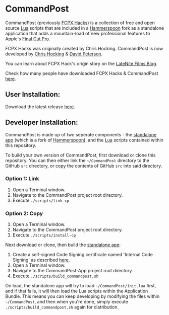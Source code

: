 # CommandPost

CommandPost (previously [FCPX Hacks](https://latenitefilms.com/blog/final-cut-pro-hacks/)) is a collection of free and open source [Lua](https://www.lua.org/about.html) scripts that are included in a [Hammerspoon](http://www.hammerspoon.org) fork as a standalone application that adds a mountain-load of new professional features to Apple's [Final Cut Pro](http://apple.com/final-cut-pro/).

FCPX Hacks was originally created by Chris Hocking. CommandPost is now developed by [Chris Hocking](https://latenitefilms.com/team/) & [David Peterson](https://randombits.org).

You can learn about FCPX Hack's origin story on the [LateNite Films Blog](https://latenitefilms.com/blog/final-cut-pro-hacks/).

Check how many people have downloaded FCPX Hacks & CommandPost [here](http://www.somsubhra.com/github-release-stats/?username=CommandPost&repository=CommandPost).

## User Installation:

Download the latest release [here](https://github.com/CommandPost/CommandPost/releases/latest).

## Developer Installation:

CommandPost is made up of two seperate components - the [standalone app](https://github.com/CommandPost/CommandPost-App) (which is a fork of [Hammerspoon](http://www.hammerspoon.org)), and the [Lua](https://www.lua.org/about.html) scripts contained within this repository.

To build your own version of CommandPost, first download or clone this repository. You can then either link the `~/CommandPost` directory to the GitHub `src` directory, or copy the contents of GitHub `src` into said directory.

### Option 1: Link

1. Open a Terminal window.
2. Navigate to the CommandPost project root directory.
3. Execute `./scripts/link-cp`

### Option 2: Copy

1. Open a Terminal window.
2. Navigate to the CommandPost project root directory.
2. Execute `./scripts/install-cp`

Next download or clone, then build the [standalone app](https://github.com/CommandPost/CommandPost-App):

1. Create a self-signed Code Signing certificate named 'Internal Code Signing' as described [here](http://bd808.com/blog/2013/10/21/creating-a-self-signed-code-certificate-for-xcode/). 
2. Open a Terminal window.
3. Navigate to the CommandPost-App project root directory.
4. Execute `./scripts/build_commandpost.sh`

On load, the standalone app will try to load `~/CommandPost/init.lua` first, and if that fails, it will then load the Lua scripts within the Application Bundle. This means you can keep developing by modifying the files within `~/CommandPost`, and then when you're done, simply execute `./scripts/build_commandpost.sh` again for distribution.

